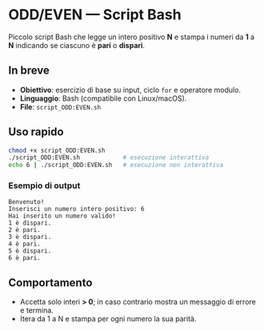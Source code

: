 # ODD/EVEN — Script Bash

Piccolo script Bash che legge un intero positivo **N** e stampa i numeri da **1** a **N** indicando se ciascuno è **pari** o **dispari**.

## In breve
- **Obiettivo**: esercizio di base su input, ciclo `for` e operatore modulo.
- **Linguaggio**: Bash (compatibile con Linux/macOS).
- **File**: `script_ODD:EVEN.sh`

## Uso rapido
```bash
chmod +x script_ODD:EVEN.sh
./script_ODD:EVEN.sh            # esecuzione interattiva
echo 6 | ./script_ODD:EVEN.sh   # esecuzione non interattiva
```

### Esempio di output
```
Benvenuto!
Inserisci un numero intero positivo: 6
Hai inserito un numero valido!
1 è dispari.
2 è pari.
3 è dispari.
4 è pari.
5 è dispari.
6 è pari.
```

## Comportamento
- Accetta solo interi **> 0**; in caso contrario mostra un messaggio di errore e termina.
- Itera da 1 a N e stampa per ogni numero la sua parità.
